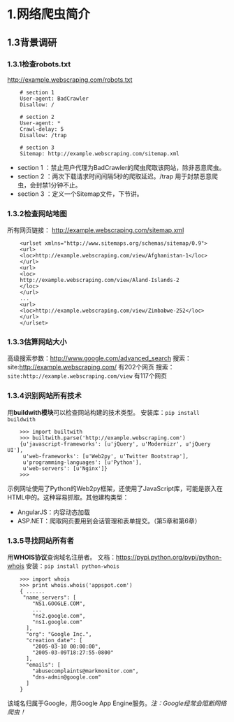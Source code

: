 # 1.网络爬虫简介
## 1.3背景调研
### 1.3.1检查robots.txt
http://example.webscraping.com/robots.txt
```
	# section 1
	User-agent: BadCrawler
	Disallow: /

	# section 2
	User-agent: *
	Crawl-delay: 5
	Disallow: /trap 

	# section 3
	Sitemap: http://example.webscraping.com/sitemap.xml
```
- section 1 ：禁止用户代理为BadCrawler的爬虫爬取该网站，除非恶意爬虫。
- section 2 ：两次下载请求时间间隔5秒的爬取延迟。/trap 用于封禁恶意爬虫，会封禁1分钟不止。
- section 3 ：定义一个Sitemap文件，下节讲。

### 1.3.2检查网站地图
所有网页链接： http://example.webscraping.com/sitemap.xml
```
	<urlset xmlns="http://www.sitemaps.org/schemas/sitemap/0.9">
	<url>
	<loc>http://example.webscraping.com/view/Afghanistan-1</loc>
	</url>
	<url>
	<loc>
	http://example.webscraping.com/view/Aland-Islands-2
	</loc>
	</url>
	...
	<url>
	<loc>http://example.webscraping.com/view/Zimbabwe-252</loc>
	</url>
	</urlset>
```
### 1.3.3估算网站大小
高级搜索参数：http://www.google.com/advanced_search 
搜索：site:http://example.webscraping.com/ 有202个网页 
搜索：`site:http://example.webscraping.com/view` 有117个网页 
### 1.3.4识别网站所有技术
用**buildwith模块**可以检查网站构建的技术类型。
安装库：`pip install buildwith`
```
	>>> import builtwith
	>>> builtwith.parse('http://example.webscraping.com')
	{u'javascript-frameworks': [u'jQuery', u'Modernizr', u'jQuery UI'],
	 u'web-frameworks': [u'Web2py', u'Twitter Bootstrap'],
	 u'programming-languages': [u'Python'],
	 u'web-servers': [u'Nginx']}
	>>> 
```
示例网址使用了Python的Web2py框架，还使用了JavaScript库，可能是嵌入在HTML中的。这种容易抓取。其他建构类型：
- AngularJS：内容动态加载
- ASP.NET：爬取网页要用到会话管理和表单提交。（第5章和第6章） 

### 1.3.5寻找网站所有者
用**WHOIS协议**查询域名注册者。 
文档：https://pypi.python.org/pypi/python-whois 
安装：`pip install python-whois` 
``` 
	>>> import whois
	>>> print whois.whois('appspot.com')
	{ ......
	 "name_servers": [
	    "NS1.GOOGLE.COM", 
	    ...
	    "ns2.google.com", 
	    "ns1.google.com"
	  ], 
	  "org": "Google Inc.", 
	  "creation_date": [
	    "2005-03-10 00:00:00", 
	    "2005-03-09T18:27:55-0800"
	  ], 
	  "emails": [
	    "abusecomplaints@markmonitor.com", 
	    "dns-admin@google.com"
	  ]
	}
```
该域名归属于Google，用Google App Engine服务。*注：Google经常会阻断网络爬虫！*
